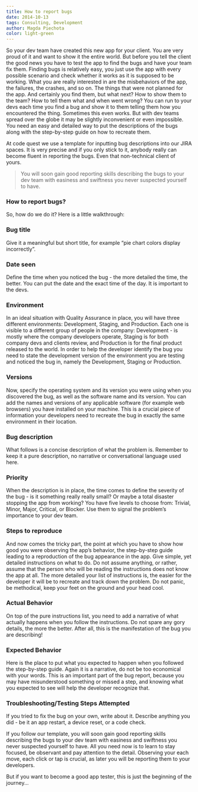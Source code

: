 ```yaml
---
title: How to report bugs
date: 2014-10-13
tags: Consulting, Development
author: Magda Piechota
color: light-green
---
```


So your dev team have created this new app for your client. You are very proud of it and want to show it the entire world. But before you tell the client the good news you have to test the app to find the bugs and have your team fix them. Finding bugs is relatively easy, you just use the app with every possible scenario and check whether it works as it is supposed to be working. What you are really interested in are the misbehaviors of the app, the failures, the crashes, and so on. The things that were not planned for the app. And certainly you find them, but what next? How to show them to the team? How to tell them what and when went wrong? You can run to your devs each time you find a bug and show it to them telling them how you encountered the thing. Sometimes this even works. But with dev teams spread over the globe it may be slightly inconvenient or even impossible. You need an easy and detailed way to put the descriptions of the bugs along with the step-by-step guide on how to recreate them.

At code quest we use a template for inputting bug descriptions into our JIRA spaces. It is very precise and if you only stick to it, anybody really can become fluent in reporting the bugs. Even that non-technical client of yours.

> You will soon gain good reporting skills describing the bugs to your dev team with easiness and swiftness you never suspected yourself to have.

### How to report bugs?
So, how do we do it? Here is a little walkthrough:

### Bug title
Give it a meaningful but short title, for example “pie chart colors display incorrectly”.

### Date seen
Define the time when you noticed the bug - the more detailed the time, the better. You can put the date and the exact time of the day. It is important to the devs.

### Environment
In an ideal situation with Quality Assurance in place, you will have three different environments: Development, Staging, and Production. Each one is visible to a different group of people in the company: Development - is mostly where the company developers operate, Staging is for both company devs and clients review, and Production is for the final product released to the world. In order to help the developer identify the bug you need to state the development version of the environment you are testing and noticed the bug in, namely the Development, Staging or Production.

### Versions
Now, specify the operating system and its version you were using when you discovered the bug, as well as the software name and its version. You can add the names and versions of any applicable software (for example web browsers) you have installed on your machine. This is a crucial piece of information your developers need to recreate the bug in exactly the same environment in their location.

### Bug description
What follows is a concise description of what the problem is. Remember to keep it a pure description, no narrative or conversational language used here.

### Priority
When the description is in place, the time comes to define the severity of the bug - is it something really really small? Or maybe a total disaster stopping the app from working? You have five levels to choose from: Trivial, Minor, Major, Critical, or Blocker. Use them to signal the problem’s importance to your dev team.

### Steps to reproduce
And now comes the tricky part, the point at which you have to show how good you were observing the app’s behavior, the step-by-step guide leading to a reproduction of the bug appearance in the app. Give simple, yet detailed instructions on what to do. Do not assume anything, or rather, assume that the person who will be reading the instructions does not know the app at all. The more detailed your list of instructions is, the easier for the developer it will be to recreate and track down the problem. Do not panic, be methodical, keep your feet on the ground and your head cool.

### Actual Behavior
On top of the pure instructions list, you need to add a narrative of what actually happens when you follow the instructions. Do not spare any gory details, the more the better. After all, this is the manifestation of the bug you are describing!

### Expected Behavior
Here is the place to put what you expected to happen when you followed the step-by-step guide. Again it is a narrative, do not be too economical with your words. This is an important part of the bug report, because you may have misunderstood something or missed a step, and knowing what you expected to see will help the developer recognize that.

### Troubleshooting/Testing Steps Attempted
If you tried to fix the bug on your own, write about it. Describe anything you did - be it an app restart, a device reset, or a code check.

If you follow our template, you will soon gain good reporting skills describing the bugs to your dev team with easiness and swiftness you never suspected yourself to have. All you need now is to learn to stay focused, be observant and pay attention to the detail. Observing your each move, each click or tap is crucial, as later you will be reporting them to your developers.

But if you want to become a good app tester, this is just the beginning of the journey...
